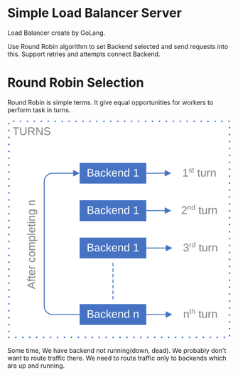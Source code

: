 # Simple Load Balancer Server

Load Balancer create by GoLang.

Use Round Robin algorithm to set Backend selected and send requests into this. Support retries and attempts connect Backend.

# Round Robin Selection

Round Robin is simple terms. It give equal opportunities for workers to perform task in turns.

<img src="asset/round-robin-selection.svg" alt="image" width="650" height="auto">

Some time, We have backend not running(down, dead). We probably don't want to route traffic there. We need to route traffic only to backends which are up and running.
